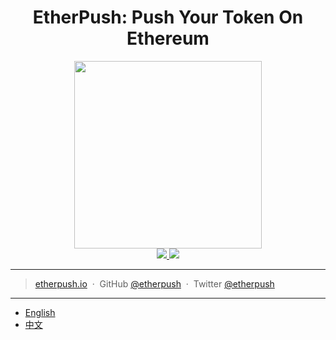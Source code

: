 
<h1 align="center">EtherPush: Push Your Token On Ethereum</h1>

<p align="center">
  <img src="https://cdn.rawgit.com/etherpush/logo/master/logo-large.png" width="300"/>
  <br />
  <a href="https://img.shields.io/badge/branch-master-brightgreen.svg?style=flat-square">
    <img src="https://img.shields.io/badge/branch-master-brightgreen.svg?style=flat-square" />
  </a>
  <a href="https://img.shields.io/badge/license-MIT-blue.svg">
    <img src="https://img.shields.io/badge/license-MIT-blue.svg" />
  </a>
</p>

---

> [etherpush.io](https://etherpush.io) &nbsp;&middot;&nbsp;
> GitHub [@etherpush](https://github.com/etherpush) &nbsp;&middot;&nbsp;
> Twitter [@etherpush](https://twitter.com/etherpush)

---

* [English](/docs/README-en.md)
* [中文](/docs/README-cn.md)
